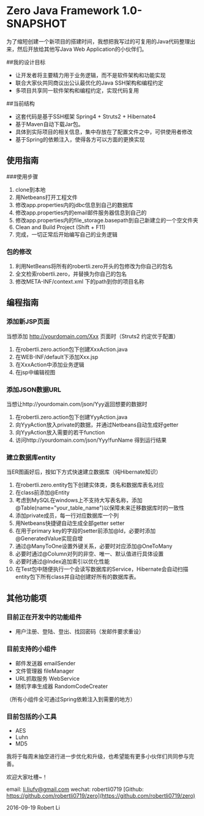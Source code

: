 # Zero Java Framework 1.0-SNAPSHOT

为了缩短创建一个新项目的搭建时间，我想把我写过的可复用的Java代码整理出来，然后开放给其他写Java Web Application的小伙伴们。

##我的设计目标
* 让开发者将主要精力用于业务逻辑，而不是软件架构和功能实现
* 联合大家伙共同商议出公认最优化的Java SSH架构和编程约定
* 多项目共享同一软件架构和编程约定，实现代码复用

##当前结构
* 这套代码是基于SSH框架 Spring4 + Struts2 + Hibernate4
* 基于Maven自动下载Jar包。
* 具体到实际项目的相关信息，集中存放在了配置文件之中，可供使用者修改
* 基于Spring的依赖注入，使得各方可以方面的更换实现


## 使用指南

###使用步骤
1. clone到本地
2. 用Netbeans打开工程文件
3. 修改app.properties内的jdbc信息到自己的数据库
4. 修改app.properties内的email邮件服务器信息到自己的
5. 修改app.properties内的file_storage.basepath到自己新建立的一个空文件夹
6. Clean and Build Project (Shift + F11)
7. 完成，一切正常后开始编写自己的业务逻辑

### 包的修改
1. 利用NetBeans将所有的robertli.zero开头的包修改为你自己的包名
2. 全文检索robertli.zero，并替换为你自己的包名
3. 修改META-INF/context.xml 下的path到你的项目名称

## 编程指南
### 添加新JSP页面
当想添加 http://yourdomain.com/Xxx 页面时（Struts2 约定优于配置）

1. 在robertli.zero.action包下创建XxxAction.java
2. 在WEB-INF/default下添加Xxx.jsp
3. 在XxxAction中添加业务逻辑
4. 在jsp中编辑视图

### 添加JSON数据URL
当想让http://yourdomain.com/json/Yyy返回想要的数据时

1. 在robertli.zero.action包下创建YyyAction.java
2. 向YyyAction放入private的数据，并通过Netbeans自动生成好getter
3. 向YyyAction放入需要的若干function
4. 访问http://yourdomain.com/json/Yyy!funName 得到运行结果

### 建立数据库entity
当ER图画好后，按如下方式快速建立数据库（纯Hibernate知识）

1. 在robertli.zero.entity包下创建实体类，类名和数据库表名对应
2. 在class前添加@Entity
3. 考虑到MySQL在windows上不支持大写表名称，添加@Table(name="your_table_name")以保障未来迁移数据库时的一致性
4. 添加private成员，每一行对应数据库一个列
5. 用Netbeans快捷键自动生成全部getter setter
6. 在用于primary key的字段的setter前添加@Id，必要时添加@GeneratedValue实现自增
7. 通过@ManyToOne设置外键关系，必要时对应添加@OneToMany
8. 必要时通过@Column对列的非空、唯一、默认值进行具体设置
9. 必要时通过@Index追加索引以优化性能
10. 在Test包中随便执行一个会读写数据库的Service，Hibernate会自动扫描entity包下所有class并自动创建好所有的数据库表。

## 其他功能项
### 目前正在开发中的功能组件
* 用户注册、登陆、登出、找回密码（发邮件要求重设）
### 目前支持的小组件
* 邮件发送器 emailSender
* 文件管理器 fileManager
* URL抓取服务 WebService
* 随机字串生成器 RandomCodeCreater

（所有小组件全可通过Spring依赖注入到需要的地方）

### 目前包括的小工具
* AES
* Luhn
* MD5

我将于每周末抽空进行进一步优化和升级，也希望能有更多小伙伴们共同参与完善。

欢迎大家吐槽~！

email: li.liufv@gmail.com
wechat: robertli0719
[Github: https://github.com/robertli0719/zero](https://github.com/robertli0719/zero)

2016-09-19
Robert Li